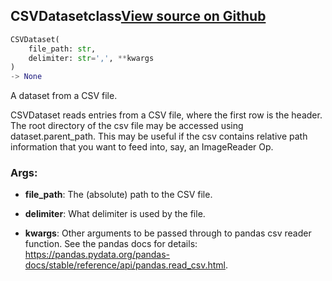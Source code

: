 ## CSVDataset<span class="tag">class</span><a class="sourcelink" href=https://github.com/fastestimator/fastestimator/blob/r1.0/fastestimator/dataset/csv_dataset.py/#L22-L38>View source on Github</a>
```python
CSVDataset(
	file_path: str,
	delimiter: str=',', **kwargs
)
-> None
```
A dataset from a CSV file.

CSVDataset reads entries from a CSV file, where the first row is the header. The root directory of the csv file
may be accessed using dataset.parent_path. This may be useful if the csv contains relative path information
that you want to feed into, say, an ImageReader Op.


<h3>Args:</h3>


* **file_path**: The (absolute) path to the CSV file.

* **delimiter**: What delimiter is used by the file.

* **kwargs**: Other arguments to be passed through to pandas csv reader function. See the pandas docs for details: https://pandas.pydata.org/pandas-docs/stable/reference/api/pandas.read_csv.html.


